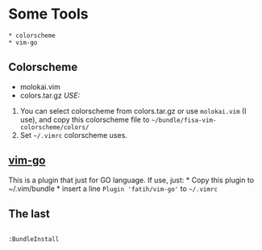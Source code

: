 # Some Tools
    * colorscheme 
    * vim-go

## Colorscheme
   * molokai.vim
   * colors.tar.gz
*USE:*
1. You can select colorscheme from colors.tar.gz or use `molokai.vim` (I use), and copy this colorscheme file to `~/bundle/fisa-vim-colorscheme/colors/`
2. Set `~/.vimrc` colorscheme uses.

## [vim-go](https://github.com/fatih/vim-go)
This is a plugin that  just for GO language. If use, just:
    * Copy this plugin to ~/.vim/bundle
    * insert a line `Plugin 'fatih/vim-go'` to  `~/.vimrc` 

## The last 

> ```
    :BundleInstall
``` 

